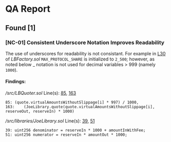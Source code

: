 # QA Report
## Found [1]

### [NC-01] Consistent Underscore Notation Improves Readability

The use of underscores for readability is not consistant. For example in [L30](https://github.com/code-423n4/2022-10-traderjoe/blob/main/src/LBFactory.sol#L30) of *LBFactory.sol* `MAX_PROTOCOL_SHARE` is initialized to `2_500`; however, as noted below _ notation is not used for decimal variables > 999 (namely `1000`).

#### Findings:

*/src/LBQuoter.sol*
Line(s): [85](https://github.com/code-423n4/2022-10-traderjoe/blob/main/src/LBQuoter.sol#L85), [163](https://github.com/code-423n4/2022-10-traderjoe/blob/main/src/LBQuoter.sol#L163)
```solidity
85:	(quote.virtualAmountsWithoutSlippage[i] * 997) / 1000,
163:	(JoeLibrary.quote(quote.virtualAmountsWithoutSlippage[i], reserveOut, reserveIn) * 1000) 
```

*/src/libraries/JoeLibrary.sol*
Line(s): [39](https://github.com/code-423n4/2022-10-traderjoe/blob/main/src/libraries/JoeLibrary.sol#L39), [51](https://github.com/code-423n4/2022-10-traderjoe/blob/main/src/libraries/JoeLibrary.sol#L51)
```solidity
39:	uint256 denominator = reserveIn * 1000 + amountInWithFee;
51:	uint256 numerator = reserveIn * amountOut * 1000;
```